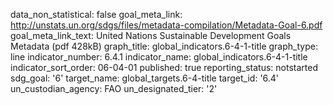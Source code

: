 data_non_statistical: false
goal_meta_link: http://unstats.un.org/sdgs/files/metadata-compilation/Metadata-Goal-6.pdf
goal_meta_link_text: United Nations Sustainable Development Goals Metadata (pdf 428kB)
graph_title: global_indicators.6-4-1-title
graph_type: line
indicator_number: 6.4.1
indicator_name: global_indicators.6-4-1-title
indicator_sort_order: 06-04-01
published: true
reporting_status: notstarted
sdg_goal: '6'
target_name: global_targets.6-4-title
target_id: '6.4'
un_custodian_agency: FAO
un_designated_tier: '2'